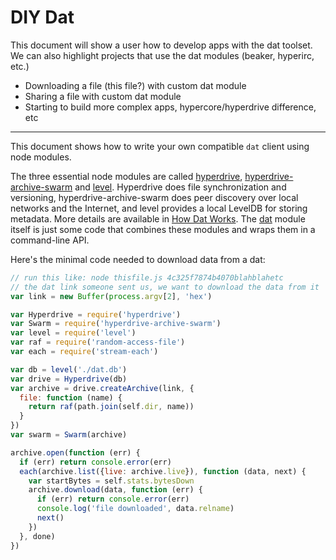 # DIY Dat

This document will show a user how to develop apps with the dat toolset. We can also highlight projects that use the dat modules (beaker, hyperirc, etc.)

* Downloading a file (this file?) with custom dat module
* Sharing a file with custom dat module
* Starting to build more complex apps, hypercore/hyperdrive difference, etc

---

This document shows how to write your own compatible `dat` client using node modules.

The three essential node modules are called [hyperdrive](https://npmjs.org/hyperdrive), [hyperdrive-archive-swarm](https://npmjs.org/hyperdrive-archive-swarm) and [level](https://npmjs.org/level). Hyperdrive does file synchronization and versioning, hyperdrive-archive-swarm does peer discovery over local networks and the Internet, and level provides a local LevelDB for storing metadata. More details are available in [How Dat Works](how-dat-works.md). The [dat](https://npmjs.org/dat) module itself is just some code that combines these modules and wraps them in a command-line API.

Here's the minimal code needed to download data from a dat:

```js
// run this like: node thisfile.js 4c325f7874b4070blahblahetc
// the dat link someone sent us, we want to download the data from it
var link = new Buffer(process.argv[2], 'hex')

var Hyperdrive = require('hyperdrive')
var Swarm = require('hyperdrive-archive-swarm')
var level = require('level')
var raf = require('random-access-file')
var each = require('stream-each')

var db = level('./dat.db')
var drive = Hyperdrive(db)
var archive = drive.createArchive(link, {
  file: function (name) {
    return raf(path.join(self.dir, name))
  }
})
var swarm = Swarm(archive)

archive.open(function (err) {
  if (err) return console.error(err)
  each(archive.list({live: archive.live}), function (data, next) {
    var startBytes = self.stats.bytesDown
    archive.download(data, function (err) {
      if (err) return console.error(err)
      console.log('file downloaded', data.relname)
      next()
    })
  }, done)
})

```
